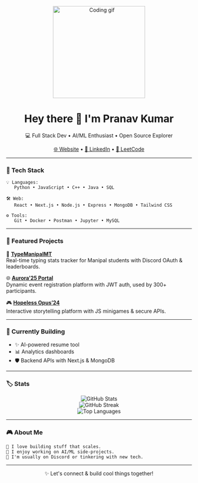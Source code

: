<div align="center">

<img src="https://media.giphy.com/media/qgQUggAC3Pfv687qPC/giphy.gif" width="250" alt="Coding gif"/>

# Hey there 👋 I'm Pranav Kumar

💻 Full Stack Dev • AI/ML Enthusiast • Open Source Explorer  

[🌐 Website](https://pranavkumar.vercel.app/) • [💼 LinkedIn](https://www.linkedin.com/in/pranav-kumar-175677287) • [👾 LeetCode](https://leetcode.com/u/Pranav_Kumar14/)

</div>

---

### 🧠 Tech Stack

```
💡 Languages:
   Python • JavaScript • C++ • Java • SQL

🛠️ Web:
   React • Next.js • Node.js • Express • MongoDB • Tailwind CSS

⚙️ Tools:
   Git • Docker • Postman • Jupyter • MySQL
```

---

### 🌟 Featured Projects

🎯 **[TypeManipalMT](https://github.com/Pranav-Kumar14/TypeManipalMT)**  
Real-time typing stats tracker for Manipal students with Discord OAuth & leaderboards.

🌐 **[Aurora’25 Portal](https://github.com/Pranav-Kumar14/Aurora-25)**  
Dynamic event registration platform with JWT auth, used by 300+ participants.

🎮 **[Hopeless Opus’24](https://github.com/Pranav-Kumar14/Hopeless-Opus)**  
Interactive storytelling platform with JS minigames & secure APIs.

---

### 💾 Currently Building

- ✨ AI-powered resume tool
- 📊 Analytics dashboards
- 🛡️ Backend APIs with Next.js & MongoDB

---

### 🏷️ Stats

<p align="center">
  <img src="https://github-readme-stats.vercel.app/api?username=Pranav-Kumar14&theme=radical&show_icons=true" alt="GitHub Stats"/>
  <br/>
  <img src="https://github-readme-streak-stats.herokuapp.com?user=Pranav-Kumar14&theme=radical" alt="GitHub Streak"/>
  <br/>
  <img src="https://github-readme-stats.vercel.app/api/top-langs/?username=Pranav-Kumar14&layout=compact&theme=radical" alt="Top Languages"/>
</p>

---

### 🎮 About Me

```
🔹 I love building stuff that scales.
🔹 I enjoy working on AI/ML side-projects.
🔹 I'm usually on Discord or tinkering with new tech.
```

---

<div align="center">

✨ Let's connect & build cool things together!

</div>
